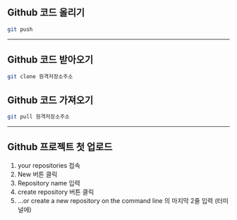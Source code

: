 ## Github 코드 올리기
```bash
git push
```

---

## Github 코드 받아오기
```bash
git clone 원격저장소주소
```

## Github 코드 가져오기
```bash
git pull 원격저장소주소
```

---
## Github 프로젝트 첫 업로드
1. your repositories 접속
2. New 버튼 클릭
3. Repository name 입력
4. create repository 버튼 클릭
5. …or create a new repository on the command line 의 마지막 2줄 입력 (터미널에)
